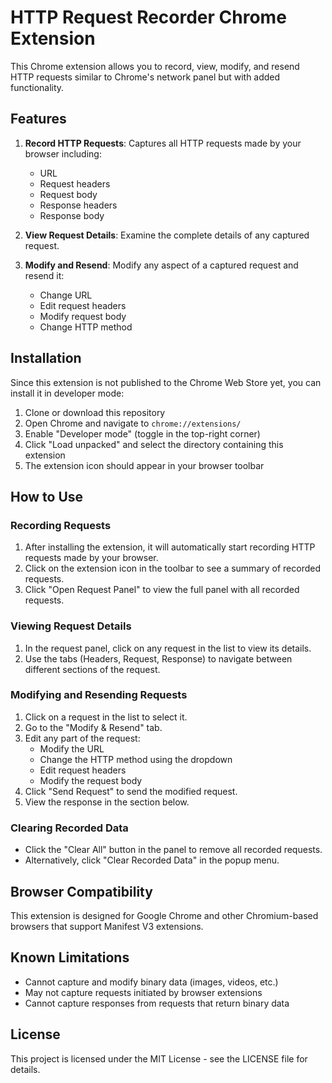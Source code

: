 # HTTP Request Recorder Chrome Extension

This Chrome extension allows you to record, view, modify, and resend HTTP requests similar to Chrome's network panel but with added functionality.

## Features

1. **Record HTTP Requests**: Captures all HTTP requests made by your browser including:
   - URL
   - Request headers
   - Request body
   - Response headers
   - Response body

2. **View Request Details**: Examine the complete details of any captured request.

3. **Modify and Resend**: Modify any aspect of a captured request and resend it:
   - Change URL
   - Edit request headers
   - Modify request body
   - Change HTTP method

## Installation

Since this extension is not published to the Chrome Web Store yet, you can install it in developer mode:

1. Clone or download this repository
2. Open Chrome and navigate to `chrome://extensions/`
3. Enable "Developer mode" (toggle in the top-right corner)
4. Click "Load unpacked" and select the directory containing this extension
5. The extension icon should appear in your browser toolbar

## How to Use

### Recording Requests

1. After installing the extension, it will automatically start recording HTTP requests made by your browser.
2. Click on the extension icon in the toolbar to see a summary of recorded requests.
3. Click "Open Request Panel" to view the full panel with all recorded requests.

### Viewing Request Details

1. In the request panel, click on any request in the list to view its details.
2. Use the tabs (Headers, Request, Response) to navigate between different sections of the request.

### Modifying and Resending Requests

1. Click on a request in the list to select it.
2. Go to the "Modify & Resend" tab.
3. Edit any part of the request:
   - Modify the URL
   - Change the HTTP method using the dropdown
   - Edit request headers
   - Modify the request body
4. Click "Send Request" to send the modified request.
5. View the response in the section below.

### Clearing Recorded Data

- Click the "Clear All" button in the panel to remove all recorded requests.
- Alternatively, click "Clear Recorded Data" in the popup menu.

## Browser Compatibility

This extension is designed for Google Chrome and other Chromium-based browsers that support Manifest V3 extensions.

## Known Limitations

- Cannot capture and modify binary data (images, videos, etc.)
- May not capture requests initiated by browser extensions
- Cannot capture responses from requests that return binary data

## License

This project is licensed under the MIT License - see the LICENSE file for details. 